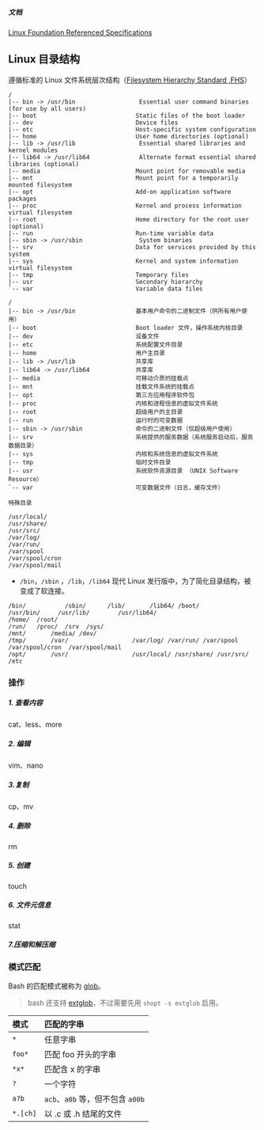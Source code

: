 ##### 文档

[Linux Foundation Referenced Specifications](https://refspecs.linuxfoundation.org/)

## Linux 目录结构

遵循标准的 Linux 文件系统层次结构（[Filesystem Hierarchy Standard ,FHS](https://refspecs.linuxfoundation.org/FHS_3.0/fhs/index.html)）

```
/
|-- bin -> /usr/bin                  Essential user command binaries (for use by all users)
|-- boot                            Static files of the boot loader
|-- dev                             Device files
|-- etc                             Host-specific system configuration
|-- home                            User home directories (optional)
|-- lib -> /usr/lib                  Essential shared libraries and kernel modules
|-- lib64 -> /usr/lib64              Alternate format essential shared libraries (optional)
|-- media                           Mount point for removable media
|-- mnt                             Mount point for a temporarily mounted filesystem
|-- opt                             Add-on application software packages
|-- proc                            Kernel and process information virtual filesystem
|-- root                            Home directory for the root user (optional)
|-- run                             Run-time variable data
|-- sbin -> /usr/sbin                System binaries
|-- srv                             Data for services provided by this system
|-- sys                             Kernel and system information virtual filesystem
|-- tmp                             Temporary files
|-- usr                             Secondary hierarchy
`-- var                             Variable data files

/
|-- bin -> /usr/bin                 基本用户命令的二进制文件（供所有用户使用）
|-- boot                            Boot loader 文件，操作系统内核目录
|-- dev                             设备文件
|-- etc                             系统配置文件目录
|-- home                            用户主目录
|-- lib -> /usr/lib                 共享库
|-- lib64 -> /usr/lib64             共享库
|-- media                           可移动介质的挂载点
|-- mnt                             挂载文件系统的挂载点
|-- opt                             第三方应用程序软件包
|-- proc                            内核和进程信息的虚拟文件系统
|-- root                            超级用户的主目录
|-- run                             运行时的可变数据
|-- sbin -> /usr/sbin               命令的二进制文件（仅超级用户使用）
|-- srv                             系统提供的服务数据（系统服务启动后，服务数据目录）
|-- sys                             内核和系统信息的虚拟文件系统
|-- tmp                             临时文件目录
|-- usr                             系统软件资源目录 （UNIX Software Resource）
`-- var                             可变数据文件（日志，缓存文件）

特殊目录

/usr/local/ 
/usr/share/ 
/usr/src/
/var/log/
/var/run/
/var/spool
/var/spool/cron
/var/spool/mail

```



- `/bin`，`/sbin` ，`/lib`，`/lib64` 现代 Linux 发行版中，为了简化目录结构，被变成了软连接。


```
/bin/			/sbin/		/lib/		/lib64/	/boot/ 	                 /usr/bin/     /usr/lib/ 		/usr/lib64/
/home/ 	/root/
/run/  	/proc/  /srv  /sys/ 
/mnt/		/media/ /dev/
/tmp/		/var/                  /var/log/ /var/run/ /var/spool  /var/spool/cron  /var/spool/mail
/opt/		/usr/                  /usr/local/ /usr/share/ /usr/src/
/etc
```



### 操作

##### 1. 查看内容

cat、less、more

##### 2. 编辑

vim、nano

##### 3.复制

cp、mv

##### 4. 删除

rm

##### 5. 创建

touch

##### 6. 文件元信息

stat

##### 7.压缩和解压缩





### 模式匹配

Bash 的匹配模式被称为 [glob](https://mywiki.wooledge.org/glob)。

>  bash 还支持 [extglob](https://www.linuxjournal.com/content/bash-extended-globbing)，不过需要先用 `shopt -s extglob` 启用。

| 模式     | 匹配的字串                       |
| :------- | :------------------------------- |
| `*`      | 任意字串                         |
| `foo*`   | 匹配 foo 开头的字串              |
| `*x*`    | 匹配含 x 的字串                  |
| `?`      | 一个字符                         |
| `a?b`    | `acb`、`a0b` 等，但不包含 `a00b` |
| `*.[ch]` | 以 .c 或 .h 结尾的文件           |









